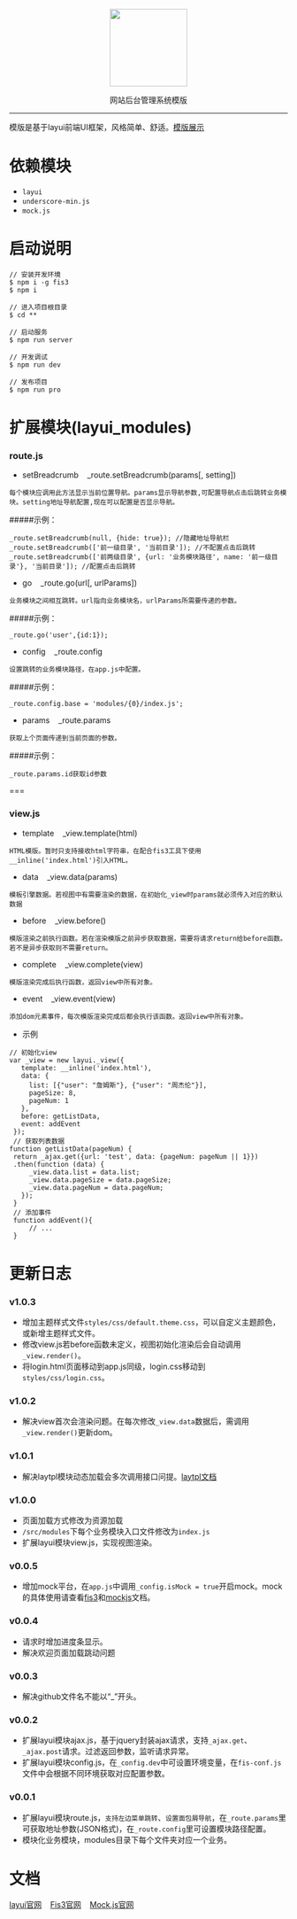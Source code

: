 <p align=center>
  <img src="https://xuffy.github.io/wms-logo.png" alt="" width="140">
</p>
<p align=center>
  网站后台管理系统模版
</p>

---

模版是基于layui前端UI框架，风格简单、舒适。[模版展示](https://xuffy.github.io/layui-wms/)

依赖模块
===
- `layui`
- `underscore-min.js`
- `mock.js`

启动说明
===
```
// 安装开发环境
$ npm i -g fis3
$ npm i

// 进入项目根目录
$ cd **

// 启动服务
$ npm run server

// 开发调试
$ npm run dev

// 发布项目
$ npm run pro
```

扩展模块(layui_modules)
===
### route.js
* setBreadcrumb&nbsp;&nbsp;&nbsp;&nbsp;_route.setBreadcrumb(params[, setting])
 ```
 每个模块应调用此方法显示当前位置导航。params显示导航参数,可配置导航点击后跳转业务模块。setting地址导航配置,现在可以配置是否显示导航。
 ```
 #####示例：
 ```
_route.setBreadcrumb(null, {hide: true}); //隐藏地址导航栏
_route.setBreadcrumb(['前一级目录', '当前目录']); //不配置点击后跳转
_route.setBreadcrumb(['前两级目录', {url: '业务模块路径', name: '前一级目录'}, '当前目录']); //配置点击后跳转
 ```

* go&nbsp;&nbsp;&nbsp;&nbsp;_route.go(url[, urlParams])
 ```
 业务模块之间相互跳转。url指向业务模块名，urlParams所需要传递的参数。
 ```
 #####示例：
 ```
 _route.go('user',{id:1});
 ```

* config&nbsp;&nbsp;&nbsp;&nbsp;_route.config
 ```
 设置跳转的业务模块路径，在app.js中配置。
 ```
 #####示例：
 ```
_route.config.base = 'modules/{0}/index.js';
 ```

* params&nbsp;&nbsp;&nbsp;&nbsp;_route.params
 ```
 获取上个页面传递到当前页面的参数。
 ```
 #####示例：
 ```
_route.params.id获取id参数
 ```


===
### view.js
* template&nbsp;&nbsp;&nbsp;&nbsp;_view.template(html)
 ```
 HTML模版。暂时只支持接收html字符串，在配合fis3工具下使用__inline('index.html')引入HTML。
 ```

* data&nbsp;&nbsp;&nbsp;&nbsp;_view.data(params)
 ```
 模板引擎数据。若视图中有需要渲染的数据，在初始化_view时params就必须传入对应的默认数据
 ```

* before&nbsp;&nbsp;&nbsp;&nbsp;_view.before()
 ```
 模版渲染之前执行函数。若在渲染模版之前异步获取数据，需要将请求return给before函数。
 若不是异步获取则不需要return。
 ```

* complete&nbsp;&nbsp;&nbsp;&nbsp;_view.complete(view)
 ```
 模版渲染完成后执行函数，返回view中所有对象。
 ```

* event&nbsp;&nbsp;&nbsp;&nbsp;_view.event(view)
 ```
 添加dom元素事件，每次模版渲染完成后都会执行该函数。返回view中所有对象。
 ```

* 示例
 ```
 // 初始化view
 var _view = new layui._view({
    template: __inline('index.html'),
    data: {
      list: [{"user": "詹姆斯"}, {"user": "周杰伦"}],
      pageSize: 8,
      pageNum: 1
    },
    before: getListData,
    event: addEvent
  });
  // 获取列表数据
function getListData(pageNum) {
  return _ajax.get({url: 'test', data: {pageNum: pageNum || 1}})
  .then(function (data) {
      _view.data.list = data.list;
      _view.data.pageSize = data.pageSize;
      _view.data.pageNum = data.pageNum;
    });
  }
  // 添加事件
  function addEvent(){
	  // ...
  }
 ```

更新日志
===
### v1.0.3
* 增加主题样式文件`styles/css/default.theme.css`，可以自定义主题颜色，或新增主题样式文件。
* 修改view.js若before函数未定义，视图初始化渲染后会自动调用`_view.render()`。
* 将login.html页面移动到app.js同级，login.css移动到`styles/css/login.css`。

### v1.0.2
* 解决view首次会渲染问题。在每次修改`_view.data`数据后，需调用`_view.render()`更新dom。

### v1.0.1
* 解决laytpl模块动态加载会多次调用接口问提。[laytpl文档](http://www.layui.com/doc/modules/laypage.html)

### v1.0.0
* 页面加载方式修改为资源加载
* `/src/modules`下每个业务模块入口文件修改为`index.js`
* 扩展layui模块view.js，实现视图渲染。

### v0.0.5
* 增加mock平台，在`app.js`中调用`_config.isMock = true`开启mock。mock的具体使用请查看[fis3](http://fis.baidu.com/fis3/docs/node-mock.html)和[mockjs](http://mockjs.com/examples.html)文档。

### v0.0.4
* 请求时增加进度条显示。
* 解决欢迎页面加载跳动问题

### v0.0.3
* 解决github文件名不能以“_”开头。

### v0.0.2
* 扩展layui模块ajax.js，基于jquery封装ajax请求，支持`_ajax.get`、`_ajax.post`请求。过滤返回参数，监听请求异常。
* 扩展layui模块config.js，在`_config.dev`中可设置环境变量，在`fis-conf.js`文件中会根据不同环境获取对应配置参数。

### v0.0.1
* 扩展layui模块route.js，`支持左边菜单跳转`、`设置面包屑导航`，在`_route.params`里可获取地址参数(JSON格式)，在`_route.config`里可设置模块路径配置。
* 模块化业务模块，modules目录下每个文件夹对应一个业务。

文档
===
[layui官网](http://www.layui.com/)&nbsp;&nbsp;&nbsp;&nbsp;[Fis3官网](http://fis.baidu.com/fis3/index.html)&nbsp;&nbsp;&nbsp;&nbsp;[Mock.js官网](http://mockjs.com/)&nbsp;&nbsp;&nbsp;&nbsp;
